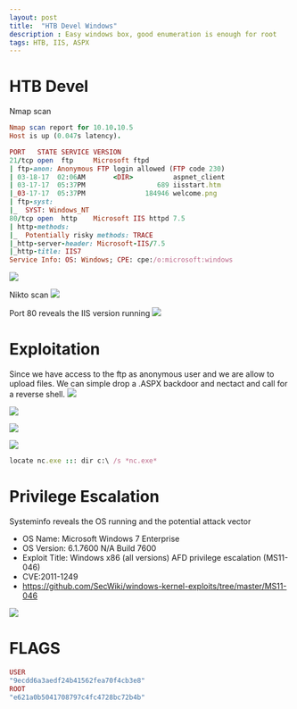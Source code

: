 ```yaml
---
layout: post
title:  "HTB Devel Windows"
description : Easy windows box, good enumeration is enough for root
tags: HTB, IIS, ASPX
---
```


# HTB Devel

Nmap scan
```ruby
Nmap scan report for 10.10.10.5
Host is up (0.047s latency).

PORT   STATE SERVICE VERSION
21/tcp open  ftp     Microsoft ftpd
| ftp-anon: Anonymous FTP login allowed (FTP code 230)
| 03-18-17  02:06AM       <DIR>          aspnet_client
| 03-17-17  05:37PM                  689 iisstart.htm
|_03-17-17  05:37PM               184946 welcome.png
| ftp-syst: 
|_  SYST: Windows_NT
80/tcp open  http    Microsoft IIS httpd 7.5
| http-methods: 
|_  Potentially risky methods: TRACE
|_http-server-header: Microsoft-IIS/7.5
|_http-title: IIS7
Service Info: OS: Windows; CPE: cpe:/o:microsoft:windows
```
![](https://lh3.googleusercontent.com/7YOWvTUb09J_ksV3WWZEsMonOjq0V8eAOdLhuPRM0lkcaN_X6Lm4zKyXZsEzDE1eCHSQiHs25YUEBOzM6m84NAoSP21UOb_Odxo32WgfAhUzFsRpLE05fmAwErP9YUo092tkQh35EFUGyJhgSvz7-O-FArcChAJ2-AAO1zrgzDOtfBS0yvRrsZ3g-YMYcrG_HOl4mGOETdWh4yjYUi5dpxF3HlkPWUiHkg5glN6EHmUNTXqfDM0gCS-Jy38qvw5lF1bnQprzDsxEV6lw4XoeiQZEQXZbrzf6h4M_-dV_GxAYEZ2dbIoinrZh1ia_ZR5zZVCGhy9I1yi-6ZE93KYjIWFCPCKET88rAy96JEtDOXpT3df9hU_zrR8aNqGNQeB9zM6iH_DfCwslr5HqbEF5v8ci8XL-_dxhWKlYpye5bGrJoNvPxm-rGpXCINdOmCHcb_BEkH302OBALO8CM8w0vgwuhkTRPmU3vINZVZ7fuyCjcXN1EGfoSu2ox0qszopKavqMveWCOnQgGEyW0xwk-TSwO_icZ_AkPDtbbsiOlILLlRaXmJ1WSkcQIcz_lQCuAqI_HLko4-tbVLchI2B-RhbU6infpT19QG2lAeQrIL-RNZbAuHluTAqZWTVj5S5OwAwzROTPGNFzV1HgE93fkT720Tk5_eVjw_x8ROdn95b934c0Smo6VB8=w955-h438-no)

Nikto scan
![](https://lh3.googleusercontent.com/0XrPKDV08lIglSfM3Badgu5MIE-rViHoswE7tuoTQFqxndcn61hp31gNOnxwBkHiDXQQ44mtIzwMvdEmWO7FDllL4jSb-IIk7UolpYR0O0BYWLlFwnmKuaWEMyzOciVIJHYJ8vEe0T936ZsWBQiLLYNpkpSYKaZDVTcgWjddPaZ-sg_eGoFHLytcpVyecUIw5Q1KCekayJg5mCRPnBRTS-x2IJ4QUTvmqVXmGvxCcfGV7knlwn8LFezkwhT6oeg3np13kyKhLRfX00OgOktHyil2fKl1tZgyxyVMgXQjai_yhUui9AuWa3lNwOGJiMIsOiUcB15ragKl7BJ9GNdxalRKp9CwQlovWfFEo0zlUbH7el6E8SqgQo2zISvu5hiCLrXCRjJoE2tsUC_2fF9SR9n_c_JkXQjgv3Vsn4iKmnF9swiJkNJEMCBtICNEeoOvBQ1i4Vhp3bHW5oG6fo0eyIBr9jMy6ncm2iDtUsb2_5M2-QWG5WQZoIiVDz13pMErRZA7PTAjVyq0IArPZq-Ohqf41yfxjf8_yUoeV-BTD34lAAZUFlXyR0zpU1BhWtfSC6alFehI-MaxxubZx9F-X2s8OITTkm9GVINDyyLIohHGVkPck5ETHC7BjodxRpOYKXBl_a3bU2e2CnlSfPaOKdi_HTzR1gbjxCRhz627I2nBHi1sc77gtV8=w805-h383-no)

Port 80 reveals the IIS version running
![](https://lh3.googleusercontent.com/xWO7znVLumikMu_8jHAG2eU9v2JesFP3FYsRYRKB_-I7kzWryBCuO0AunJQ38WPTwq9viecOnuTmVmr1tjpTm0NP76REbdsfv0L02Nmku8rz773H0-39SNVRBcz8kSBXm4-u_IQ_Wpm-rJMnpJ4o1I3lcNRPT56hxOFsS8EWhJquK21EpFOomiSzIKc9mqVUCeGvEiSCJQlmQSaf_Sn7hMqwdLE1gjwD0KAm9ayWu5x1MlIa1fse8lvBepFuWjrxhTj6-Jevpe3MuITnZHJzVD9WW3bR_38lLh-59eN2JKTP9DzYrbBs_oVGbgu6fXZ6ivpMHOsKxLVvCl2OGbK0DJ51S5xCPCrix1uFgS3yHRpznLpcRI9KDc3-pnEU0viea3vS1gjmJuH0-mKF4SSmTMHn0yYNIq0B68DUUBplMIczBkLFuWe0XnpkfTQB1dtHLivB2ZjAsAwuHQ1uxBVfDX8IgaYHky3GzIvDGl0yNvEoHFUPFlaYZTcon6YaOTZu99IHdvbl4YL5EX7nDx4Y5ggdmtGbMDxlZPU3B2eB2giQ0X7dXq_CoCrAthYPv2YXShecPJhcgFsIseX2Bs7xGT5Q-_17hyOyf6U2--qlvl3SefhBU9DWSkwT2qXP4DY20i0YbwM9_ljQ1UWuR2htHzxjco40pQ68nk7U8GuRbWJeNUGn1kW49a0=w838-h458-no)

# Exploitation
Since we have access to the ftp as anonymous user and we are allow to upload files. 
We can simple drop a .ASPX backdoor and nectact and call for a reverse shell.
![](https://lh3.googleusercontent.com/wE0bevsLverTwail1zjgkcOiq6GrGPzx8j05fiUUEQVHSHM4Xf_QvP5kgXilvsgu--aYubRSotaV_fo3PLeYpFCkZjYagHwS3oltLGGpC32Q5Uskdf_Qx76Wx0_dSjwoe54aOhe__ELBL6siJBB5xKMFLJHqVmu_jSNJO9ufMoSdr9vSCGUUGi0TpCcZHWTJnP_qdHMdxWa_mGO4Zhced9lmNtrNXwtosdoM58byehV96peVOBQL54ZDIqdVtlp_Gyvn2SIwMZWXKB37ZTH7Za_CII0_lgg0VpQnA01njRDXA2Qcfdb8su24Q56ngbNRkEiOyn7JZSqLNgHv0IPZ-cbNBLa9lXaIvRwbIacUkIcZeaoIU0Y1FMHWZqU5QO71_90VTgw9iGcKugzuVAvfgZkkC3ZMKzTVwXDhDef4M41OUpbjwcHvjM4r6dKD0d840jbkz0nHf7mSMoxE9ItY3XKpbcmOH_7fns9stHmF4XRQZ9eH9GMdnPRjo3kochcliB0QjvQ6F719UiOfpJbzscb6GI_qA0RVv0Jydb-zSx5YiUbFbTMXxYrLmStaoqugsQWNKFR1vSOvjlrwDEqwW1c8r4e76mAqVkCkcrgZLPhEUqCp5eRNvC8hvVSYPFRXsaewTi-Jn55Xt6cyrdiRny-sKsmpU_EPfI0U77cKW37N1L49GX9Kuzo=w656-h309-no)

![](https://lh3.googleusercontent.com/iQ6rg5UEQ3DLqaTFKnnhLK3qAOR0Fya-9GvBwm7QyYVcmp3UdfYxmJwToLkF43UBSNXJvwRVxYZgbj-3Dgh4r9nE6p1zLYxrginF67bea0LAizPA8jOhhyyHwP--QtZ0jMWNbHW4R7TEpFmzlfTkbWRRxMOGdD7yz3kjoxl9068ne9ja9NvdnhjNYZ2Tarv9GmyJvnbBIGf4sNdDHqm8zIPqerzYIY4P2S9zs_kYpLQksvS2HrpDtESwKPP7l4tFCAQ1ECLiKkYW5tywVbovVKdw3IEWlopBUgM743wv3zZM_nfpb1tGBad0l4GCULtt-Zs1Piw6kXrSqE005VK7IK54WooqNbGdrHVYFUR3yWR2TRbFRr-iVAVEQC8bnGRw9sEdJ_43jBaKEh6XlmYHnXL1XuX9CEocEEIiTJe7VOUMi-Fy_hDuHJqNRNR2g9p4nZhSDt9qItcTR9BzLxCFLr4WrTolhoBx7tID_25N5aUH3xpno3Q77If0-ex_wg6VIID2iuLpHMo9kMeTzQq7nTW98vGycYvuIdKfswqpvi58CioF1R-_E6b6oY_jyYhkzBPi60obw2XmXcQz4y6iRZBy5JS1up97O_OqQaVmRwI0C4vV30G_OpsTmZuDpfQDFfw2mFo1jm1ATXzn0NSx5V7v_fjkwPOByzR9wU0M2O25y63DXD4n9sM=w485-h409-no)

![](https://lh3.googleusercontent.com/pp8IGkBcuzcjNePP8R-24104roSBmHtzxuBv82Ap9iiNvIr-hG4tW1_7HoWYtb1W_Cga6s_N4r7KsyAN9khOHQWn5vvJFBKms7bS1SRBYXV6JJtiWSDa3HszcqCggDtxEgt48PJYZSr9GXwiSFbsdXV-UYm7aQtFhOi7OaifpxSGGXLUlMN-_LQd8tRpM8cMbrgEFlCpautKqK3HfxJKw_ek14E1OU0WffsfKF0RelLQ9Qwg6vl4BsdW3Anh4H4ZYcrU_zA7IhCPYzI0NEuhYUGDLhpwnNOOhJ5k-WupIDJNin2-vh44iv6sR_MYS8xT7Z7Q02retXjx-ABCr6oXSJ85KcFMh9qV0sUsdB5G6vw77-dzN6QvSGecZeo7SWTuKy87ocWRqRlyFLnOFw1gDSLiSawNaLedNYgmk9ma22Hx6bEa2D08OPomTIjCiP8ZCXp2Q51ye3OwXPHQTv6H75gS-PRjC8ZrhKFxhgYjU0o020bQCvOJC4FaHrRFgKaJWOwXTyWryewdqSKEJKV01cDnbvPR__Qr1jJPgviIceIFp5jrXwmFTFHpNpMOTIvEEmJ-hc4TmkMTUDLm2yaIXU-lE2SKzJL_dpSVo2dYRFUO0cWpg66zdHiMu2R3QX1Mo9RbLo7DD1rLNVq_P8LMQTbTUQy5fGrUYsnhrmOMV5OtPa7V9DsGiBY=w602-h120-no)

![](https://lh3.googleusercontent.com/8fDfq91GEa4s37J-iWqRWJ38nrLL6kHY-2NKNgyvVUbql8jUIzTqhhaSpe4Y19NskBgYpWr87_eBJO6okZ0BElDwi9S3lmKtHyMssClS32n6sscq2RRr14P-Wxn0StbLxNcNi7Ry_8hQh49_RO3LcKfg7I91a94Mq_ooB_jV-RypO8jT2mn6APZZSjfGelDUA4u5C-sbrVT7zuwfP-JSbEleGWMa4jlQ2oLHYeZvtUFDvH-dJHMDF0s-YKSZT2VkIwQ2SDmXWxPeCcs_QNeEKvZ2_yGZRpGsxpFx5wHRPw9rwpVt6y9QP803ysH5gTrbKDhbURsP2IeDF1XSnkpg4G60gtz4KaTcJR_MSo3OIAVk79j0Qw9r_uoMatyXifFNlRx5XGDoGeNVBuxGF0-9rVnZn91kF2CjowMh9PJ5qsvYaoiCVrhlKTqoZalbs2S8Exz0BOMwHs9GPKZ1bAoqOjzARcF9blaC_k2bo4X5_tPVBECRIP8re_KPnwg8TKPMl703mDpxiX_7hyV8mU2l75_NgbRWRTBdxVXzG0t06KL9sv-SZjEUW7N4MBSptcvOqaoBs5FPLh8HvzUyE66Shwd41PIP7fQi-0KAJeukrK2CJfzpMscuBmKxK0AqLIdxwOBlRVanQ8WQ5ziQUTqECi1hMUqwITMoDKTS7cGir13cnclTKw5_Ueg=w719-h302-no)

```ruby
locate nc.exe ::: dir c:\ /s *nc.exe*
```
# Privilege Escalation
Systeminfo reveals the OS  running and the potential attack vector

- OS Name: Microsoft Windows 7 Enterprise
- OS Version: 6.1.7600 N/A Build 7600
- Exploit Title: Windows x86 (all versions) AFD privilege escalation (MS11-046)
- CVE:2011-1249
- https://github.com/SecWiki/windows-kernel-exploits/tree/master/MS11-046

![](https://lh3.googleusercontent.com/MSX05alwrksVIvWjIPR65XX3UpH7n0zmWt4Iam_1loQiRYAIcVhUBRHOOn4uHkCsrULcQHrRhss9qBjIc9DoxZ10vOgKn0atFgr9vzzBAVaekeJQxVcxlw_kAIzawNV4RD7DMQcwMlubHQ2Vz0Z4s487G2524DFzvTFZtOHbYD8GAYMIi1X8NBw14AoAmh1emWpQxQJNddfBQG7fxGiT2HRZumFvNuGBUDxP6_Cxil3PNiQ9eQz_lw8pi2Ji3oBrfsqn7f-iBMg_Jz5OHEdGU4dunl1AzLKN8DY5i_fB7u470jYk5D5BKNsd1UiuzUZyZL27VsNqGhk-iIz8XooQMM8bZSKV3nKc-uxWqgDHtnFWeM5nERBulEZTXAjUlmoWrjWn-QFcsaXLMCS7H6XHwLuFuVhVxJjuBzsiB1jU3bxo2LdyR-N1_Bfi_UJhvOj2D57pwnoFpRjAMxa_dSMmoVHTfAZbwpkNmN-Pa6zJpcjAg3Oill08iIGEY4LMAwqb8DVK1iGplFpVCaiR7aeg5YOe7UMie8ScRpflzCVopjunB1UzT3MsghJRcEzBQYmewAaJG7_t_41kSPUUQdXkk9Ug58Iin7udvQx18T-LxITpAOswUgPuiX8e0I_g2vn8_vVLf2pLtnEATftiwAXfAktSoIvmcJCmAG7qYIDxkxkk7nIYTSw1mG8=w800-h447-no)

# FLAGS
```ruby
USER
"9ecdd6a3aedf24b41562fea70f4cb3e8"
ROOT
"e621a0b5041708797c4fc4728bc72b4b"
```

